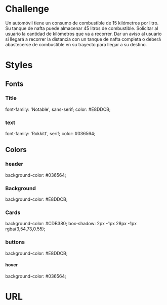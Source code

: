# Challenge 

Un automóvil tiene un consumo de combustible de 15 kilómetros por litro. Su tanque de nafta puede almacenar 45 litros de combustible.
Solicitar al usuario la cantidad de kilómetros que va a recorrer. Dar un aviso al usuario si llegará a recorrer la distancia con un tanque de nafta completa o deberá abastecerse de combustible en su trayecto para llegar a su destino.

# Styles

## Fonts 

### Title 
font-family: 'Notable', sans-serif;
color: #E8DDCB;

### text 
font-family: 'Rokkitt', serif;
color: #036564;

## Colors 

### header 
background-color: #036564;


### Background
background-color: #E8DDCB;


### Cards
background-color: #CDB380;
box-shadow: 2px -1px 28px -1px rgba(3,54,73,0.55);

### buttons 
background-color: #E8DDCB;

#### hover 
background-color: #036564;

# URL 